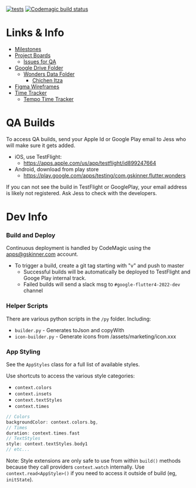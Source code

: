 [![tests](https://github.com/gskinnerTeam/flutter-wonders-app/actions/workflows/tests.yaml/badge.svg)](https://github.com/gskinnerTeam/flutter-wonders-app/actions/workflows/tests.yaml) [![Codemagic build status](https://api.codemagic.io/apps/622baf8cde572f4898e607ba/622baf8cde572f4898e607b9/status_badge.svg)](https://codemagic.io/apps/622baf8cde572f4898e607ba/622baf8cde572f4898e607b9/latest_build)
# Links & Info

- [Milestones](https://github.com/gskinnerTeam/flutter-wonders-app/milestones?direction=asc&sort=due_date&state=open)
- [Project Boards](https://github.com/orgs/gskinnerTeam/projects/4/views/4)
  - [Issues for QA](https://github.com/orgs/gskinnerTeam/projects/4/views/6)
- [Google Drive Folder](https://drive.google.com/drive/folders/1tKwqBFGll87pK-iXon0AwpW36oRDCYAt)
  - [Wonders Data Folder](https://drive.google.com/drive/folders/1U2Z1axcJh8v65fUiXmJEDJKAdtK1R4WA) 
    - [Chichen Itza](https://docs.google.com/document/d/1_YDWlRiAFz-8kPvHJo2X5UyNi6jk5YGlBBwe2v5KcN4/edit)
- [Figma Wireframes](https://www.figma.com/file/814LAO3wAzMNbB7YYPZpnZ/Wireframe)
- [Time Tracker](https://timetracker.gskinner.com/#c=CD164420-AFD3-4BD6-B60D-BDEB28253846&p=82826D2A-E5E5-4D56-B689-B9DBF169A2D0&t=EAB922B4-2402-49CC-9666-D3FA76A2C33A)
  - [ Tempo Time Tracker](https://gskinner.atlassian.net/plugins/servlet/ac/io.tempo.jira/tempo-app#!)

# QA Builds
To access QA builds, send your Apple Id or Google Play email to Jess who will make sure it gets added.
- iOS, use TestFlight:
  - https://apps.apple.com/us/app/testflight/id899247664
- Android, download from play store
  - https://play.google.com/apps/testing/com.gskinner.flutter.wonders

If you can not see the build in TestFlight or GooglePlay, your email address is likely not registered. Ask Jess to check with the developers.

# Dev Info

### Build and Deploy
Continuous deployment is handled by CodeMagic using the apps@gskinner.com account. 
- To trigger a build, create a git tag starting with "v" and push to master
  - Successful builds will be automatically be deployed to TestFlight and Googe Play internal track.
  - Failed builds will send a slack msg to `#google-flutter4-2022-dev` channel

### Helper Scripts
There are various python scripts in the `/py` folder. Including:
- `builder.py` - Generates toJson and copyWith
- `icon-builder.py` - Generate icons from /assets/marketing/icon.xxx

### App Styling
See the `AppStyles` class for a full list of available styles. 

Use shortcuts to access the various style categories:
- `context.colors`
- `context.insets`
- `context.textStyles`
- `context.times`
```dart
// Colors
backgroundColor: context.colors.bg,
// Times
duration: context.times.fast
// TextStyles
style: context.textStyles.body1
// etc...
```

Note: Style extensions are only safe to use from within `build()` methods because they call providers `context.watch` internally. Use `context.read<AppStyle>()` if you need to access it outside of build (eg, `initState`).
